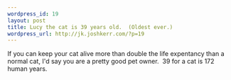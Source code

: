 ```yaml
--- 
wordpress_id: 19
layout: post
title: Lucy the cat is 39 years old.  (Oldest ever.)
wordpress_url: http://jk.joshkerr.com/?p=19
---
```

<p>If you can keep your cat alive more than double the life expentancy than a normal cat, I'd say you are a pretty good pet owner.  39 for a cat is 172 human years.</p>
